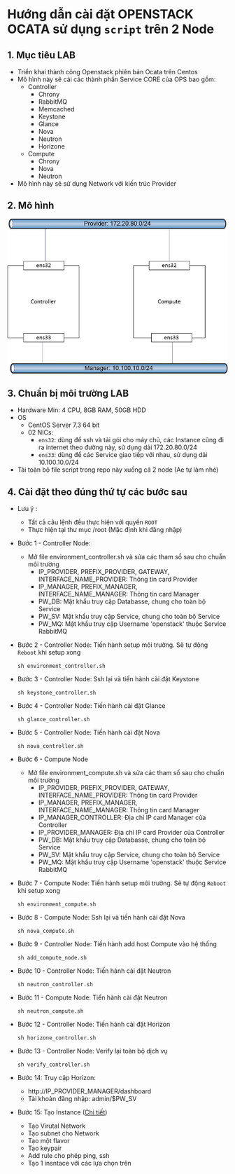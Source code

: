 # Hướng dẫn cài đặt OPENSTACK OCATA sử dụng `script` trên 2 Node

## 1. Mục tiêu LAB
- Triển khai thành công Openstack phiên bản Ocata trên Centos  
- Mô hình này sẽ cài các thành phần Service CORE của OPS bao gồm:
  - Controller
    * Chrony
    * RabbitMQ
    * Memcached
    * Keystone
    * Glance
    * Nova
    * Neutron
    * Horizone
  - Compute
    * Chrony
    * Nova
    * Neutron
- Mô hình này sẽ sử dụng Network với kiến trúc Provider

## 2. Mô hình 
![img](image/topo.jpg)

## 3. Chuẩn bị môi trường LAB 
- Hardware Min: 4 CPU, 8GB RAM, 50GB HDD
- OS
  - CentOS Server 7.3 64 bit
  - 02 NICs: 
    - `ens32`: dùng để ssh và tải gói cho máy chủ, các Instance cũng đi ra internet theo đường này, sử dụng dải 172.20.80.0/24
    - `ens33`: dùng để các Service giao tiếp với nhau, sử dụng dải 10.100.10.0/24
- Tải toàn bộ file script trong repo này xuống cả 2 node (Ae tự làm nhé)

## 4. Cài đặt theo đúng thứ tự các bước sau
- Lưu ý :
  - Tất cả câu lệnh đều thực hiện với quyền `ROOT`  
  - Thực hiện tại thư mục /root (Mặc định khi đăng nhập)

- Bước 1 - Controller Node:
  * Mở file environment_controller.sh và sửa các tham số sau cho chuẩn môi trường  
    - IP_PROVIDER, PREFIX_PROVIDER, GATEWAY, INTERFACE_NAME_PROVIDER: Thông tin card Provider  
    - IP_MANAGER, PREFIX_MANAGER, INTERFACE_NAME_MANAGER: Thông tin card Manager  
    - PW_DB: Mật khẩu truy cập Databasse, chung cho toàn bộ Service  
    - PW_SV: Mật khẩu truy cập Service, chung cho toàn bộ Service  
    - PW_MQ: Mật khẩu truy cập Username 'openstack' thuộc Service RabbitMQ
  
- Bước 2 - Controller Node: Tiến hành setup môi trường. Sẽ tự động `Reboot` khi setup xong
  ```
  sh environment_controller.sh
  ```
  
  
  
- Bước 3 - Controller Node: Ssh lại và tiến hành cài đặt Keystone
   ```
  sh keystone_controller.sh    
  ```

- Bước 4 - Controller Node: Tiến hành cài đặt Glance
  ```
  sh glance_controller.sh    
  ```
  
- Bước 5 - Controller Node: Tiến hành cài đặt Nova
  ```
  sh nova_controller.sh    
  ```
- Bước 6 - Compute Node
  * Mở file environment_compute.sh và sửa các tham số sau cho chuẩn môi trường  
    - IP_PROVIDER, PREFIX_PROVIDER, GATEWAY, INTERFACE_NAME_PROVIDER: Thông tin card Provider  
    - IP_MANAGER, PREFIX_MANAGER, INTERFACE_NAME_MANAGER: Thông tin card Manager  
    - IP_MANAGER_CONTROLLER: Địa chỉ IP card Manager của Controller
    - IP_PROVIDER_MANAGER: Địa chỉ IP card Provider của Controller
    - PW_DB: Mật khẩu truy cập Databasse, chung cho toàn bộ Service  
    - PW_SV: Mật khẩu truy cập Service, chung cho toàn bộ Service  
    - PW_MQ: Mật khẩu truy cập Username 'openstack' thuộc Service RabbitMQ
    
- Bước 7 - Compute Node: Tiến hành setup môi trường. Sẽ tự động `Reboot` khi setup xong
  ```
  sh environment_compute.sh    
  ```
- Bước 8 - Compute Node: Ssh lại và tiến hành cài đặt Nova
  ```
  sh nova_compute.sh    
  ```
- Bước 9 - Controller Node: Tiến hành add host Compute vào hệ thống
  ```
  sh add_compute_node.sh    
  ```
- Bước 10 - Controller Node: Tiến hành cài đặt Neutron
  ```
  sh neutron_controller.sh    
  ```
- Bước 11 - Compute Node: Tiến hành cài đặt Neutron
  ```
  sh neutron_compute.sh    
  ```
- Bước 12 - Controller Node: Tiến hành cài đặt Horizon
  ```
  sh horizone_controller.sh    
  ```
- Bước 13 - Controller Node: Verify lại toàn bộ dịch vụ
  ```
  sh verify_controller.sh    
  ```
 
- Bước 14: Truy cập Horizon: 
   * http://IP_PROVIDER_MANAGER/dashboard
   * Tài khoản đăng nhập: admin/$PW_SV  
- Bước 15: Tạo Instance ([Chi tiết](https://docs.openstack.org/ocata/install-guide-rdo/launch-instance.html))
   * Tạo Virutal Network
   * Tạo subnet cho Network
   * Tạo một flavor
   * Tạo keypair
   * Add rule cho phép ping, ssh 
   * Tạo 1 insntace với các lựa chọn trên
